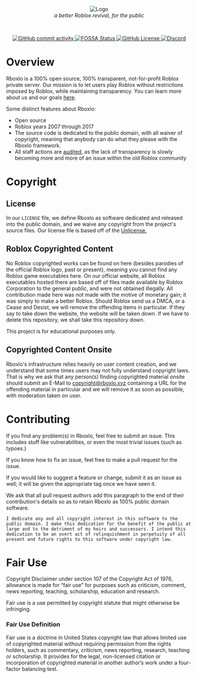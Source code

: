 <p align="center">
<img src="https://github.com/lighterlightbulb/Rboxlo/raw/master/assets/logos/slideshow.gif" alt="Logo">
<br>
<i>a better Roblox revival, for the public </i>
</p>
<br>
<p align="center">

<a href="https://github.com/lighterlightbulb/Rboxlo/commits/master">
	<img src="https://img.shields.io/github/commit-activity/m/lighterlightbulb/Rboxlo" alt="GitHub commit activity">
</a>

<a href="https://app.fossa.io/projects/git%2Bgithub.com%2Flighterlightbulb%2FRboxlo?ref=badge_shield">
	<img src="https://app.fossa.io/api/projects/git%2Bgithub.com%2Flighterlightbulb%2FRboxlo.svg?type=shield" alt="FOSSA Status">
</a>

<a href="https://github.com/lighterlightbulb/Rboxlo/blob/master/LICENSE">
	<img src="https://img.shields.io/github/license/lighterlightbulb/Rboxlo" alt="GitHub License">
</a>

<a href="https://discordapp.com/widget?id=697904229372788807">
	<img src="https://img.shields.io/discord/697904229372788807?logo=discord" alt="Discord">
</a>

</p>

# Overview

Rboxlo is a 100% open source, 100% transparent, not-for-profit Roblox private server. Our mission is to let users play Roblox without restrictions imposed by Roblox, while maintaining transparency. You can learn more about us and our goals [here](https://www.rboxlo.xyz/about/mission).

Some distinct features about Rboxlo:
 - Open source
 - Roblox years 2007 through 2017
 - The source code is dedicated to the public domain, with all waiver of copyright, meaning that anybody can do what they please with the Rboxlo framework.
 - All staff actions are [audited](https://www.rboxlo.xyz/audits/), as the lack of transparency is slowly becoming more and more of an issue within the old Roblox community

# Copyright

## License
In our `LICENSE` file, we define Rboxlo as software dedicated and released into the public domain, and we waive any copyright from the project's source files. Our license file is based off of the [Unlicense.](https://unlicense.org/)

## Roblox Copyrighted Content
No Roblox copyrighted works can be found on here (besides parodies of the official Roblox logo, past or present), meaning you cannot find any Roblox game executables here. On our official website, all Roblox executables hosted there are based off of files made available by Roblox Corporation to the general public, and were not obtained illegally. All contribution made here was not made with the motive of monetary gain; it was simply to make a better Roblox. Should Roblox send us a DMCA, or a Cease and Desist, we will remove the offending items in particular. If they say to take down the website, the website will be taken down. If we have to delete this repository, we shall take this repository down.

This project is for educational purposes only.

## Copyrighted Content Onsite
Rboxlo's infrastructure relies heavily on user content creation, and we understand that some times users may not fully understand copyright laws. That is why we ask that any person(s) finding copyrighted material onsite should submit an E-Mail to copyright@rboxlo.xyz containing a URL for the offending material in particular and we will remove it as soon as possible, with moderation taken on user.

# Contributing

If you find any problem(s) in Rboxlo, feel free to submit an issue. This includes stuff like vulnerabilities, or even the most trivial issues (such as typoes.)

If you know how to fix an issue, feel free to make a pull request for the issue.

If you would like to suggest a feature or change, submit it as an issue as well; it will be given the appropriate tag once we have seen it.

We ask that all pull request authors add this paragraph to the end of their contribution's details so as to retain Rboxlo as 100% public domain software.

```
I dedicate any and all copyright interest in this software to the
public domain. I make this dedication for the benefit of the public at
large and to the detriment of my heirs and successors. I intend this
dedication to be an overt act of relinquishment in perpetuity of all
present and future rights to this software under copyright law.
```

# Fair Use

Copyright Disclaimer under section 107 of the Copyright Act of 1976, allowance is made for “fair use” for purposes such as criticism, comment, news reporting, teaching, scholarship, education and research.

Fair use is a use permitted by copyright statute that might otherwise be infringing.

### Fair Use Definition

Fair use is a doctrine in United States copyright law that allows limited use of copyrighted material without requiring permission from the rights holders, such as commentary, criticism, news reporting, research, teaching or scholarship. It provides for the legal, non-licensed citation or incorporation of copyrighted material in another author’s work under a four-factor balancing test.
